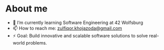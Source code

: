 # About me

- 🌱 I’m currently learning Software Engineering at 42 Wolfsburg
- 📫 How to reach me: zulfiqor.khojazoda@gmail.com
- ⚡ Goal: Build innovative and scalable software solutions to solve real-world problems.

<!--
**jonona912/jonona912** will be a ✨ place of innovative s ✨ repository because its `README.md` (this file) appears on your GitHub profile.
- 🔭 I’m currently working on ...
- 👯 I’m looking to collaborate on ...
- 🤔 I’m looking for help with ...
- 😄 Pronouns: ...
- 💬 Ask me about ...
-->
